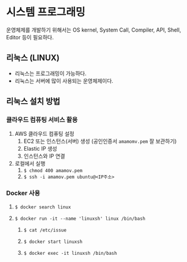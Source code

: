 # 시스템 프로그래밍

운영체제를 개발하기 위해서는 OS kernel, System Call, Compiler, API, Shell, Editor 등이 필요하다.

## 리눅스 (LINUX)

- 리눅스는 프로그래밍이 가능하다.
- 리눅스는 서버에 많이 사용되는 운영체제이다.

## 리눅스 설치 방법

### 클라우드 컴퓨팅 서비스 활용

1. AWS 클라우드 컴퓨팅 설정
   1. EC2 또는 인스턴스(서버) 생성 (공인인증서 `amamomv.pem` 잘 보관하기)
   2. Elastic IP 생성
   3. 인스턴스와 IP 연결
2. 로컬에서 실행
   1. `$ chmod 400 amamov.pem`
   2. `$ ssh -i amamov.pem ubuntu@<IP주소>`

### Docker 사용

1. `$ docker search linux`

2. `$ docker run -it --name 'linuxsh' linux /bin/bash`

   1. `$ cat /etc/issue`

   2. `$ docker start linuxsh`

   3. `$ docker exec -it linuxsh /bin/bash`
